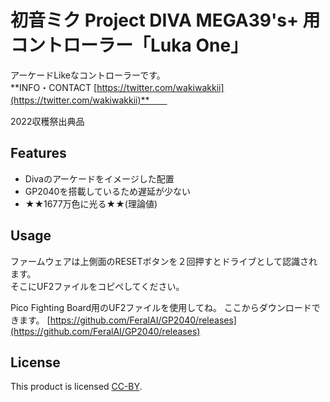 # 初音ミク Project DIVA MEGA39's+ 用コントローラー「Luka One」  
アーケードLikeなコントローラーです。  
**INFO・CONTACT [https://twitter.com/wakiwakkii](https://twitter.com/wakiwakkii)**　　

2022収穫祭出典品
## Features  
* Divaのアーケードをイメージした配置  
* GP2040を搭載しているため遅延が少ない  
* ★★1677万色に光る★★(理論値)  

## Usage  
ファームウェアは上側面のRESETボタンを２回押すとドライブとして認識されます。  
そこにUF2ファイルをコピペしてください。

Pico Fighting Board用のUF2ファイルを使用してね。
ここからダウンロードできます。
[https://github.com/FeralAI/GP2040/releases](https://github.com/FeralAI/GP2040/releases)

## License
This product is licensed [CC-BY](https://creativecommons.org/licenses/by/4.0/legalcode.txt).
